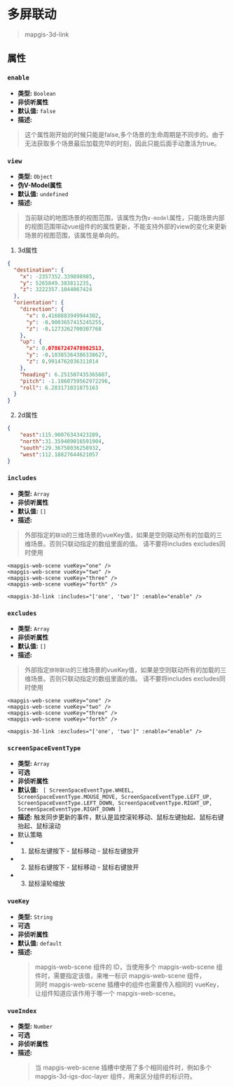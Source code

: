 # 多屏联动

> mapgis-3d-link

## 属性

### `enable`

- **类型:** `Boolean`
- **非侦听属性**
- **默认值:** `false`
- **描述:** 

> 这个属性刚开始的时候只能是false,多个场景的生命周期是不同步的。由于无法获取多个场景最后加载完毕的时刻，因此只能后面手动激活为true。

### `view`
- **类型:** `Object`
- **伪V-Model属性**
- **默认值:** `undefined`
- **描述:** 
> 当前联动的地图场景的视图范围，该属性为伪`v-model`属性，只能场景内部的视图范围带动vue组件的的属性更新，不能支持外部的view的变化来更新场景的视图范围，该属性是单向的。
1. 3d属性
``` json
{
  "destination": {
    "x": -2357352.339898985,
    "y": 5265849.383811235,
    "z": 3222357.1044067424
  },
  "orientation": {
    "direction": {
      "x": 0.4160883949944302,
      "y": -0.9003657415245255,
      "z": -0.1273262700307768
    },
    "up": {
      "x": 0.07867247478982513,
      "y": -0.10385364386338627,
      "z": 0.9914762036311014
    },
    "heading": 6.251507435365607,
    "pitch": -1.1860759562972296,
    "roll": 6.283171031875163
  }
}
```
2. 2d属性
``` json
{
    "east":115.90076343423289,
    "north":31.359409016591904,
    "south":29.36758036258932,
    "west":112.18827644621057
}
```

### `includes`
- **类型:** `Array`
- **非侦听属性**
- **默认值:** `[]`
- **描述:** 

> 外部指定的`联动`的三维场景的vueKey值，如果是空则联动所有的加载的三维场景。否则只联动指定的数组里面的值。
> 请不要将includes excludes同时使用

``` vue
<mapgis-web-scene vueKey="one" />
<mapgis-web-scene vueKey="two" />
<mapgis-web-scene vueKey="three" />
<mapgis-web-scene vueKey="forth" />

<mapgis-3d-link :includes="['one', 'two']" :enable="enable" />
```

### `excludes`
- **类型:** `Array`
- **非侦听属性**
- **默认值:** `[]`
- **描述:** 

> 外部指定`排除联动`的三维场景的vueKey值，如果是空则联动所有的加载的三维场景。否则只联动指定的数组里面的值。
> 请不要将includes excludes同时使用

``` vue
<mapgis-web-scene vueKey="one" />
<mapgis-web-scene vueKey="two" />
<mapgis-web-scene vueKey="three" />
<mapgis-web-scene vueKey="forth" />

<mapgis-3d-link :excludes="['one', 'two']" :enable="enable" />
```

### `screenSpaceEventType`

- **类型:** `Array`
- **可选**
- **非侦听属性**
- **默认值:** ` [ ScreenSpaceEventType.WHEEL, ScreenSpaceEventType.MOUSE_MOVE, ScreenSpaceEventType.LEFT_UP, ScreenSpaceEventType.LEFT_DOWN, ScreenSpaceEventType.RIGHT_UP, ScreenSpaceEventType.RIGHT_DOWN ]`
- **描述:** 触发同步更新的事件，默认是监控滚轮移动、鼠标左键抬起、鼠标右键抬起、鼠标滚动
- 默认策略  
- 1. 鼠标左键按下 - 鼠标移动 - 鼠标左键放开
- 2. 鼠标右键按下 - 鼠标移动 - 鼠标右键放开
- 3. 鼠标滚轮缩放

### `vueKey`

- **类型:** `String`
- **可选**
- **非侦听属性**
- **默认值:** `default`
- **描述:**
  > mapgis-web-scene 组件的 ID，当使用多个 mapgis-web-scene 组件时，需要指定该值，来唯一标识 mapgis-web-scene 组件，<br/>
  > 同时 mapgis-web-scene 插槽中的组件也需要传入相同的 vueKey，让组件知道应该作用于哪一个 mapgis-web-scene。

### `vueIndex`

- **类型:** `Number`
- **可选**
- **非侦听属性**
- **描述:**
  > 当 mapgis-web-scene 插槽中使用了多个相同组件时，例如多个 mapgis-3d-igs-doc-layer 组件，用来区分组件的标识符。
